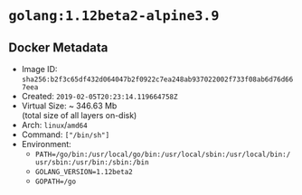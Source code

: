 # `golang:1.12beta2-alpine3.9`

## Docker Metadata

- Image ID: `sha256:b2f3c65df432d064047b2f0922c7ea248ab937022002f733f08ab6d76d667eea`
- Created: `2019-02-05T20:23:14.119664758Z`
- Virtual Size: ~ 346.63 Mb  
  (total size of all layers on-disk)
- Arch: `linux`/`amd64`
- Command: `["/bin/sh"]`
- Environment:
  - `PATH=/go/bin:/usr/local/go/bin:/usr/local/sbin:/usr/local/bin:/usr/sbin:/usr/bin:/sbin:/bin`
  - `GOLANG_VERSION=1.12beta2`
  - `GOPATH=/go`
